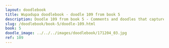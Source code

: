 ```yaml
---
layout: doodlebook
title: Wupadupa doodlebook - doodle 109 from book 5
description: Doodle 109 from book 5 - Comments and doodles that capture the essence of this event  
slug: /doodlebook/book-5/doodle-109.html
book: 5
doodle_image: ../../../images/doodlebook/171204_03.jpg
ref: 109
---	  
```

																																																																							